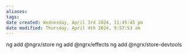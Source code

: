 ```yaml
---
aliases: 
tags: 
date created: Wednesday, April 3rd 2024, 11:45:45 pm
date modified: Thursday, April 4th 2024, 9:57:53 am
---
```

ng add @ngrx/store
ng add @ngrx/effects
ng add @ngrx/store-devtools
